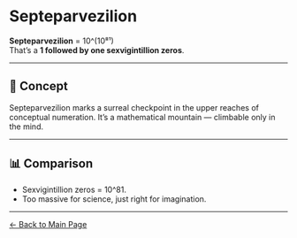# Septeparvezilion

**Septeparvezilion** = 10^(10⁸¹)  
That’s a **1 followed by one sexvigintillion zeros**.

---

## 🧠 Concept

Septeparvezilion marks a surreal checkpoint in the upper reaches of conceptual numeration. It’s a mathematical mountain — climbable only in the mind.

---

## 📊 Comparison

- Sexvigintillion zeros = 10^81.
- Too massive for science, just right for imagination.

---

[← Back to Main Page](./)
